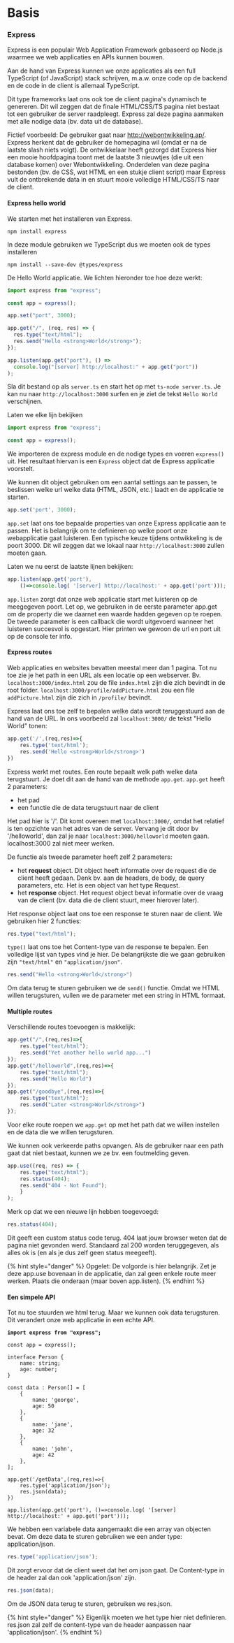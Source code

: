 # Basis

### Express

Express is een populair Web Application Framework gebaseerd op Node.js waarmee we web applicaties en APIs kunnen bouwen.

Aan de hand van Express kunnen we onze applicaties als een full TypeScript (of JavaScript) stack schrijven, m.a.w. onze code op de backend en de code in de client is allemaal TypeScript.

Dit type frameworks laat ons ook toe de client pagina's dynamisch te genereren. Dit wil zeggen dat de finale HTML/CSS/TS pagina niet bestaat tot een gebruiker de server raadpleegt. Express zal deze pagina aanmaken met alle nodige data (bv. data uit de database).

Fictief voorbeeld: De gebruiker gaat naar http://webontwikkeling.ap/. Express herkent dat de gebruiker de homepagina wil (omdat er na de laatste slash niets volgt). De ontwikkelaar heeft gezorgd dat Express hier een mooie hoofdpagina toont met de laatste 3 nieuwtjes (die uit een database komen) over Webontwikkeling. Onderdelen van deze pagina bestonden (bv. de CSS, wat HTML en een stukje client script) maar Express vult de ontbrekende data in en stuurt mooie volledige HTML/CSS/TS naar de client.

#### Express hello world

We starten met het installeren van Express.

```
npm install express
```

In deze module gebruiken we TypeScript dus we moeten ook de types installeren

```
npm install --save-dev @types/express
```

De Hello World applicatie. We lichten hieronder toe hoe deze werkt:

```typescript
import express from "express";

const app = express();

app.set("port", 3000);

app.get("/", (req, res) => {
  res.type("text/html");
  res.send("Hello <strong>World</strong>");
});

app.listen(app.get("port"), () =>
  console.log("[server] http://localhost:" + app.get("port"))
);
```

Sla dit bestand op als `server.ts` en start het op met `ts-node server.ts`. Je kan nu naar `http://localhost:3000` surfen en je ziet de tekst `Hello World` verschijnen.

Laten we elke lijn bekijken

```typescript
import express from "express";

const app = express();
```

We importeren de express module en de nodige types en voeren `express()` uit. Het resultaat hiervan is een `Express` object dat de Express applicatie voorstelt.

We kunnen dit object gebruiken om een aantal settings aan te passen, te beslissen welke url welke data (HTML, JSON, etc.) laadt en de applicatie te starten.

```typescript
app.set('port', 3000);
```

`app.set` laat ons toe bepaalde properties van onze Express applicatie aan te passen. Het is belangrijk om te definieren op welke poort onze webapplicatie gaat luisteren. Een typische keuze tijdens ontwikkeling is de poort 3000. Dit wil zeggen dat we lokaal naar `http://localhost:3000` zullen moeten gaan.

Laten we nu eerst de laatste lijnen bekijken:

```typescript
app.listen(app.get('port'), 
    ()=>console.log( '[server] http://localhost:' + app.get('port')));
```

`app.listen` zorgt dat onze web applicatie start met luisteren op de meegegeven poort. Let op, we gebruiken in de eerste parameter app.get om de property die we daarnet een waarde hadden gegeven op te roepen. De tweede parameter is een callback die wordt uitgevoerd wanneer het luisteren succesvol is opgestart. Hier printen we gewoon de url en port uit op de console ter info.

#### Express routes

Web applicaties en websites bevatten meestal meer dan 1 pagina. Tot nu toe zie je het path in een URL als een locatie op een webserver. Bv. `localhost:3000/index.html` zou de file `index.html` zijn die zich bevindt in de root folder. `localhost:3000/profile/addPicture.html` zou een file `addPicture.html` zijn die zich in `/profile/` bevindt.

Express laat ons toe zelf te bepalen welke data wordt teruggestuurd aan de hand van de URL. In ons voorbeeld zal `localhost:3000/` de tekst "Hello World" tonen:

```typescript
app.get('/',(req,res)=>{
    res.type('text/html');
    res.send('Hello <strong>World</strong>')
})
```

Express werkt met routes. Een route bepaalt welk path welke data terugstuurt. Je doet dit aan de hand van de methode `app.get`. `app.get` heeft 2 parameters:

* het pad
* een functie die de data terugstuurt naar de client

Het pad hier is '/'. Dit komt overeen met `localhost:3000/`, omdat het relatief is ten opzichte van het adres van de server. Vervang je dit door bv '/helloworld', dan zal je naar `localhost:3000/helloworld` moeten gaan. localhost:3000 zal niet meer werken.

De functie als tweede parameter heeft zelf 2 parameters:

* het **request** object. Dit object heeft informatie over de request die de client heeft gedaan. Denk bv. aan de headers, de body, de query parameters, etc. Het is een object van het type Request.
* het **response** object. Het request object bevat informatie over de vraag van de client (bv. data die de client stuurt, meer hierover later).

Het response object laat ons toe een response te sturen naar de client. We gebruiken hier 2 functies:

```typescript
res.type("text/html");
```

`type()` laat ons toe het Content-type van de response te bepalen. Een volledige lijst van types vind je hier. De belangrijkste die we gaan gebruiken zijn `"text/html"` en `"application/json"`.

```typescript
res.send("Hello <strong>World</strong>")
```

Om data terug te sturen gebruiken we de `send()` functie. Omdat we HTML willen terugsturen, vullen we de parameter met een string in HTML formaat.

#### Multiple routes

Verschillende routes toevoegen is makkelijk:

```typescript
app.get("/",(req,res)=>{
    res.type("text/html");
    res.send("Yet another hello world app...")
});
app.get("/helloworld",(req,res)=>{
    res.type("text/html");
    res.send("Hello World")
});
app.get("/goodbye",(req,res)=>{
    res.type("text/html");
    res.send("Later <strong>World</strong>")
});
```

Voor elke route roepen we `app.get` op met het path dat we willen instellen en de data die we willen terugsturen.

We kunnen ook verkeerde paths opvangen. Als de gebruiker naar een path gaat dat niet bestaat, kunnen we ze bv. een foutmelding geven.

```typescript
app.use((req, res) => {
    res.type("text/html");
    res.status(404);
    res.send("404 - Not Found");
    }
);
```

Merk op dat we een nieuwe lijn hebben toegevoegd:

```typescript
res.status(404);
```

Dit geeft een custom status code terug. 404 laat jouw browser weten dat de pagina niet gevonden werd. Standaard zal 200 worden teruggegeven, als alles ok is (en als je dus zelf geen status meegeeft).

{% hint style="danger" %}
Opgelet: De volgorde is hier belangrijk. Zet je deze app.use bovenaan in de applicatie, dan zal geen enkele route meer werken. Plaats die onderaan (maar boven app.listen).&#x20;
{% endhint %}

#### Een simpele API

Tot nu toe stuurden we html terug. Maar we kunnen ook data terugsturen. Dit verandert onze web applicatie in een echte API.

<pre class="language-typescript"><code class="lang-typescript"><strong>import express from "express";
</strong>
const app = express();

interface Person {
    name: string;
    age: number;
}

const data : Person[] = [
    {   
        name: 'george',
        age: 50
    },
    {   
        name: 'jane',
        age: 32
    },
    {   
        name: 'john',
        age: 42
    },
];

app.get('/getData',(req,res)=>{
    res.type('application/json');
    res.json(data);
})

app.listen(app.get('port'), ()=>console.log( '[server] http://localhost:' + app.get('port')));
</code></pre>

We hebben een variabele data aangemaakt die een array van objecten bevat. Om deze data te sturen gebruiken we een ander type: application/json.

```typescript
res.type('application/json');
```

Dit zorgt ervoor dat de client weet dat het om json gaat. De Content-type in de header zal dan ook 'application/json' zijn.

```typescript
res.json(data);
```

Om de JSON data terug te sturen, gebruiken we res.json.

{% hint style="danger" %}
Eigenlijk moeten we het type hier niet definieren. res.json zal zelf de content-type van de header aanpassen naar 'application/json'.
{% endhint %}
